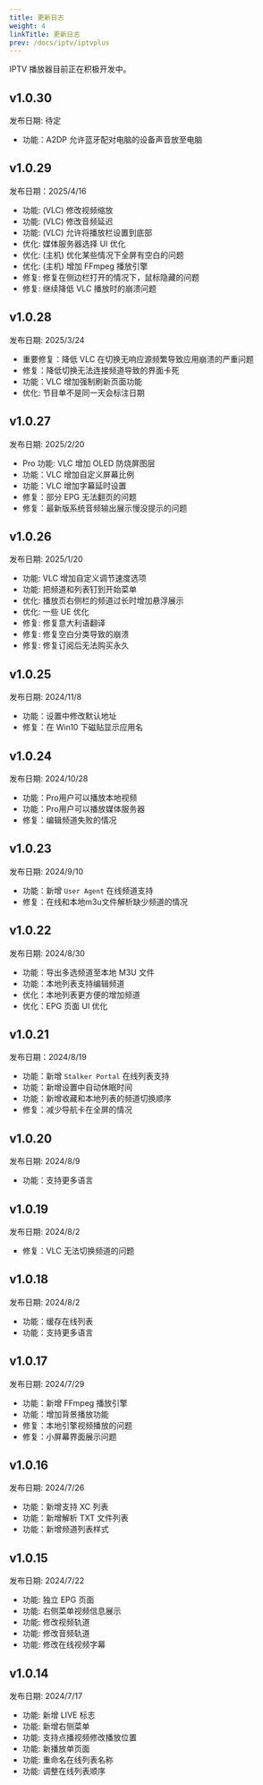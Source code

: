 ```yaml
---
title: 更新日志
weight: 4
linkTitle: 更新日志
prev: /docs/iptv/iptvplus
---
```


IPTV 播放器目前正在积极开发中。

## v1.0.30

发布日期: 待定

- 功能：A2DP 允许蓝牙配对电脑的设备声音放至电脑

## v1.0.29

发布日期：2025/4/16

- 功能: (VLC) 修改视频缩放
- 功能: (VLC) 修改音频延迟
- 功能: (VLC) 允许将播放栏设置到底部
- 优化: 媒体服务器选择 UI 优化
- 优化: (主机) 优化某些情况下全屏有空白的问题
- 优化: (主机) 增加 FFmpeg 播放引擎
- 修复: 修复在侧边栏打开的情况下，鼠标隐藏的问题
- 修复: 继续降低 VLC 播放时的崩溃问题

## v1.0.28

发布日期: 2025/3/24

- 重要修复：降低 VLC 在切换无响应源频繁导致应用崩溃的严重问题
- 修复：降低切换无法连接频道导致的界面卡死
- 功能：VLC 增加强制刷新页面功能
- 优化: 节目单不是同一天会标注日期

## v1.0.27

发布日期: 2025/2/20

- Pro 功能: VLC 增加 OLED 防烧屏图层
- 功能：VLC 增加自定义屏幕比例
- 功能：VLC 增加字幕延时设置
- 修复：部分 EPG 无法翻页的问题
- 修复：最新版系统音频输出展示慢没提示的问题

## v1.0.26

发布日期: 2025/1/20

- 功能: VLC 增加自定义调节速度选项
- 功能: 把频道和列表钉到开始菜单
- 优化: 播放页右侧栏的频道过长时增加悬浮展示
- 优化: 一些 UE 优化
- 修复: 修复意大利语翻译
- 修复: 修复空白分类导致的崩溃
- 修复: 修复订阅后无法购买永久

## v1.0.25

发布日期: 2024/11/8

- 功能：设置中修改默认地址
- 修复：在 Win10 下磁贴显示应用名

## v1.0.24

发布日期: 2024/10/28

- 功能：Pro用户可以播放本地视频
- 功能：Pro用户可以播放媒体服务器
- 修复：编辑频道失败的情况

## v1.0.23

发布日期: 2024/9/10

- 功能：新增 `User Agent` 在线频道支持
- 修复：在线和本地m3u文件解析缺少频道的情况

## v1.0.22

发布日期: 2024/8/30

- 功能：导出多选频道至本地 M3U 文件
- 功能：本地列表支持编辑频道
- 优化：本地列表更方便的增加频道
- 优化：EPG 页面 UI 优化

## v1.0.21

发布日期：2024/8/19

- 功能：新增 `Stalker Portal` 在线列表支持
- 功能：新增设置中自动休眠时间
- 功能：新增收藏和本地列表的频道切换顺序
- 修复：减少导航卡在全屏的情况

## v1.0.20

发布日期: 2024/8/9

- 功能：支持更多语言

## v1.0.19

发布日期: 2024/8/2

- 修复：VLC 无法切换频道的问题

## v1.0.18

发布日期: 2024/8/2

- 功能：缓存在线列表
- 功能：支持更多语言

## v1.0.17

发布日期: 2024/7/29

- 功能：新增 FFmpeg 播放引擎
- 功能：增加背景播放功能
- 修复：本地引擎视频播放的问题
- 修复：小屏幕界面展示问题

## v1.0.16

发布日期: 2024/7/26

- 功能：新增支持 XC 列表
- 功能：新增解析 TXT 文件列表
- 功能：新增频道列表样式

## v1.0.15

发布日期: 2024/7/22

- 功能: 独立 EPG 页面
- 功能: 右侧菜单视频信息展示
- 功能: 修改视频轨道
- 功能: 修改音频轨道
- 功能: 修改在线视频字幕

## v1.0.14

发布日期: 2024/7/17

- 功能: 新增 LIVE 标志
- 功能: 新增右侧菜单
- 功能: 支持点播视频修改播放位置
- 功能: 新播放单页面
- 功能: 重命名在线列表名称
- 功能: 调整在线列表顺序
